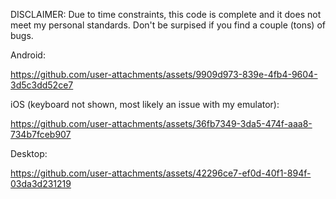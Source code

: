 DISCLAIMER: Due to time constraints, this code is complete and it does not meet my personal standards. Don't be surpised if you find a couple (tons) of bugs.

Android:

https://github.com/user-attachments/assets/9909d973-839e-4fb4-9604-3d5c3dd52ce7

iOS (keyboard not shown, most likely an issue with my emulator):

https://github.com/user-attachments/assets/36fb7349-3da5-474f-aaa8-734b7fceb907

Desktop:

https://github.com/user-attachments/assets/42296ce7-ef0d-40f1-894f-03da3d231219

